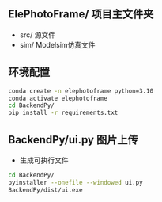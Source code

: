 ## ElePhotoFrame/ 项目主文件夹
- src/ 源文件
- sim/ Modelsim仿真文件

## 环境配置
```bash
conda create -n elephotoframe python=3.10
conda activate elephotoframe
cd BackendPy/
pip install -r requirements.txt
```

## BackendPy/ui.py 图片上传
- 生成可执行文件
```bash
cd BackendPy/
pyinstaller --onefile --windowed ui.py 
BackendPy/dist/ui.exe
```